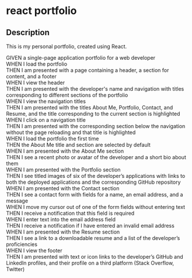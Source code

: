 # react portfolio

## Description

This is my personal portfolio, created using React.

GIVEN a single-page application portfolio for a web developer  
WHEN I load the portfolio  
THEN I am presented with a page containing a header, a section for content, and a footer  
WHEN I view the header  
THEN I am presented with the developer's name and navigation with titles corresponding to different sections of the portfolio  
WHEN I view the navigation titles  
THEN I am presented with the titles About Me, Portfolio, Contact, and Resume, and the title corresponding to the current section is highlighted  
WHEN I click on a navigation title  
THEN I am presented with the corresponding section below the navigation without the page reloading and that title is highlighted  
WHEN I load the portfolio the first time  
THEN the About Me title and section are selected by default  
WHEN I am presented with the About Me section   
THEN I see a recent photo or avatar of the developer and a short bio about them  
WHEN I am presented with the Portfolio section  
THEN I see titled images of six of the developer’s applications with links to both the deployed applications and the corresponding GitHub repository   
WHEN I am presented with the Contact section  
THEN I see a contact form with fields for a name, an email address, and a message  
WHEN I move my cursor out of one of the form fields without entering text  
THEN I receive a notification that this field is required  
WHEN I enter text into the email address field  
THEN I receive a notification if I have entered an invalid email address  
WHEN I am presented with the Resume section  
THEN I see a link to a downloadable resume and a list of the developer’s proficiencies  
WHEN I view the footer  
THEN I am presented with text or icon links to the developer’s GitHub and LinkedIn profiles, and their profile on a third platform (Stack Overflow, Twitter)  